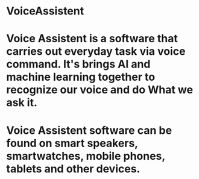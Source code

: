 # VoiceAssistent
# Voice Assistent is a software that carries out everyday task via voice command. It's brings AI and machine learning together to recognize our voice and do What we ask it.
# Voice Assistent software can be found on smart speakers, smartwatches, mobile phones, tablets and other devices.
